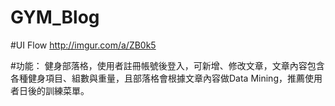 # GYM_Blog

#UI Flow
http://imgur.com/a/ZB0k5

#功能：
健身部落格，使用者註冊帳號後登入，可新增、修改文章，文章內容包含各種健身項目、組數與重量，且部落格會根據文章內容做Data Mining，推薦使用者日後的訓練菜單。


